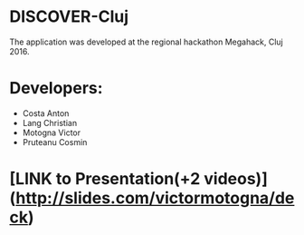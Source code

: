 # DISCOVER-Cluj
The application was developed at the regional hackathon Megahack, Cluj 2016.

# Developers:
- Costa Anton
- Lang Christian
- Motogna Victor
- Pruteanu Cosmin

# [LINK to Presentation(+2 videos)] (http://slides.com/victormotogna/deck)

